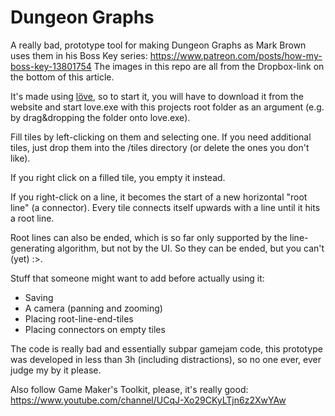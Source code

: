 # Dungeon Graphs
A really bad, prototype tool for making Dungeon Graphs as Mark Brown uses them in his Boss Key series: https://www.patreon.com/posts/how-my-boss-key-13801754
The images in this repo are all from the Dropbox-link on the bottom of this article.

It's made using [löve](https://love2d.org/), so to start it, you will have to download it from the website and start love.exe with this projects root folder as an argument (e.g. by drag&dropping the folder onto love.exe).

Fill tiles by left-clicking on them and selecting one. If you need additional tiles, just drop them into the /tiles directory (or delete the ones you don't like).

If you right click on a filled tile, you empty it instead.

If you right-click on a line, it becomes the start of a new horizontal "root line" (a connector).
Every tile connects itself upwards with a line until it hits a root line.

Root lines can also be ended, which is so far only supported by the line-generating algorithm, but not by the UI. So they can be ended, but you can't (yet) :>.

Stuff that someone might want to add before actually using it:
* Saving
* A camera (panning and zooming)
* Placing root-line-end-tiles
* Placing connectors on empty tiles

The code is really bad and essentially subpar gamejam code, this prototype was developed in less than 3h (including distractions), so no one ever, ever judge my by it please.

Also follow Game Maker's Toolkit, please, it's really good: https://www.youtube.com/channel/UCqJ-Xo29CKyLTjn6z2XwYAw